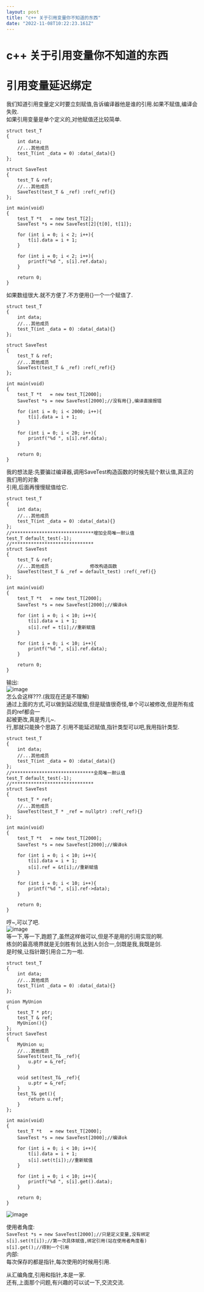 ```yaml
---
layout: post
title: "c++ 关于引用变量你不知道的东西"
date: "2022-11-08T10:22:23.161Z"
---
```

c++ 关于引用变量你不知道的东西
=================

引用变量延迟绑定
========

我们知道引用变量定义时要立刻赋值,告诉编译器他是谁的引用.如果不赋值,编译会失败.  
如果引用变量是单个定义的,对他赋值还比较简单.

    struct test_T
    {
    	int data;
    	//...其他成员
    	test_T(int _data = 0) :data(_data){}
    };
    
    struct SaveTest
    {
    	test_T & ref;
    	//...其他成员
    	SaveTest(test_T & _ref) :ref(_ref){}
    };
    
    int main(void)
    {
    	test_T *t   = new test_T[2];
    	SaveTest *s = new SaveTest[2]{t[0], t[1]};
    
    	for (int i = 0; i < 2; i++){
    		t[i].data = i + 1;
    	}
    
    	for (int i = 0; i < 2; i++){
    		printf("%d ", s[i].ref.data);
    	}
    	
    	return 0;
    }
    

如果数组很大.就不方便了.不方便用{}一个一个赋值了.

    struct test_T
    {
    	int data;
    	//...其他成员
    	test_T(int _data = 0) :data(_data){}
    };
    
    struct SaveTest
    {
    	test_T & ref;
    	//...其他成员
    	SaveTest(test_T & _ref) :ref(_ref){}
    };
    
    int main(void)
    {
    	test_T *t   = new test_T[2000];
    	SaveTest *s = new SaveTest[2000];//没有用{},编译直接报错
    
    	for (int i = 0; i < 2000; i++){
    		t[i].data = i + 1;
    	}
    
    	for (int i = 0; i < 20; i++){
    		printf("%d ", s[i].ref.data);
    	}
    	
    	return 0;
    }
    

我的想法是:先要骗过编译器,调用SaveTest构造函数的时候先赋个默认值,真正的我们用的对象  
引用,后面再慢慢赋值给它.

    struct test_T
    {
    	int data;
    	//...其他成员
    	test_T(int _data = 0) :data(_data){}
    };
    //******************************增加全局唯一默认值
    test_T default_test(-1);
    //******************************
    struct SaveTest
    {
    	test_T & ref;
    	//...其他成员               修改构造函数
    	SaveTest(test_T & _ref = default_test) :ref(_ref){}
    };
    
    int main(void)
    {
    	test_T *t   = new test_T[2000];
    	SaveTest *s = new SaveTest[2000];//编译ok
    
    	for (int i = 0; i < 10; i++){
    		t[i].data = i + 1;
    		s[i].ref = t[i];//重新赋值
    	}
    
    	for (int i = 0; i < 10; i++){
    		printf("%d ", s[i].ref.data);
    	}
    	
    	return 0;
    }
    

输出:  
![image](https://img2022.cnblogs.com/blog/1225115/202211/1225115-20221108095946225-801820780.png)  
怎么会这样???.(我现在还是不理解)  
通过上面的方式,可以做到延迟赋值,但是赋值很奇怪,单个可以被修改,但是所有成员的ref都会一  
起被更改,真是秀儿~.  
行,那就只能换个思路了.引用不能延迟赋值,指针类型可以吧,我用指针类型.

    struct test_T
    {
    	int data;
    	//...其他成员
    	test_T(int _data = 0) :data(_data){}
    };
    //******************************全局唯一默认值
    test_T default_test(-1);
    //******************************
    struct SaveTest
    {
    	test_T * ref;
    	//...其他成员
    	SaveTest(test_T * _ref = nullptr) :ref(_ref){}
    };
    
    int main(void)
    {
    	test_T *t   = new test_T[2000];
    	SaveTest *s = new SaveTest[2000];//编译ok
    
    	for (int i = 0; i < 10; i++){
    		t[i].data = i + 1;
    		s[i].ref = &t[i];//重新赋值
    	}
    
    	for (int i = 0; i < 10; i++){
    		printf("%d ", s[i].ref->data);
    	}
    	
    	return 0;
    }
    

哼~,可以了吧.  
![image](https://img2022.cnblogs.com/blog/1225115/202211/1225115-20221108102354274-1520395149.png)  
等一下,等一下,跑题了,虽然这样做可以,但是不是用的引用实现的啊.  
练剑的最高境界就是无剑胜有剑,达到人剑合一,剑既是我,我既是剑.  
是时候,让指针跟引用合二为一啦.

    struct test_T
    {
    	int data;
    	//...其他成员
    	test_T(int _data = 0) :data(_data){}
    };
    
    union MyUnion
    {
    	test_T * ptr;
    	test_T & ref;
    	MyUnion(){}
    };
    struct SaveTest
    {
    	MyUnion u;
    	//...其他成员
    	SaveTest(test_T& _ref){
    		u.ptr = &_ref;
    	}
    	
    	void set(test_T& _ref){
    		u.ptr = &_ref;
    	}
    	test_T& get(){
    		return u.ref;
    	}
    };
    
    int main(void)
    {
    	test_T *t   = new test_T[2000];
    	SaveTest *s = new SaveTest[2000];//编译ok
    
    	for (int i = 0; i < 10; i++){
    		t[i].data = i + 1;
    		s[i].set(t[i]);//重新赋值
    	}
    
    	for (int i = 0; i < 10; i++){
    		printf("%d ", s[i].get().data);
    	}
    	
    	return 0;
    }
    

![image](https://img2022.cnblogs.com/blog/1225115/202211/1225115-20221108104952528-2063579194.png)

使用者角度:  
`SaveTest *s = new SaveTest[2000];//只是定义变量,没有绑定`  
`s[i].set(t[i]);//第一次具体赋值,绑定引用(站在使用者角度看)`  
`s[i].get();//得到一个引用`  
内部:  
每次保存的都是指针,每次使用的时候用引用.

从汇编角度,引用和指针,本是一家.  
还有,上面那个问题,有兴趣的可以试一下,交流交流.